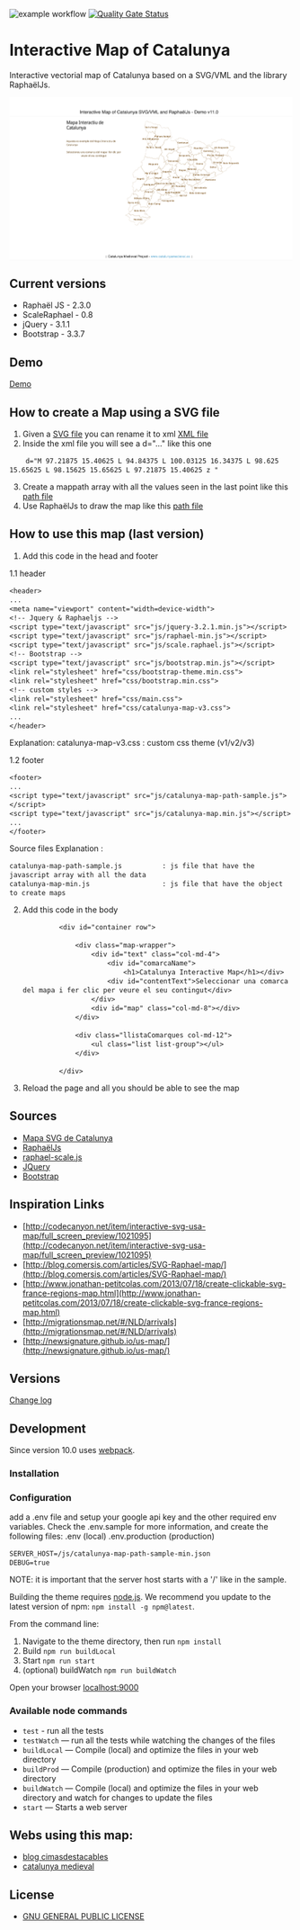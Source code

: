 ![example workflow](https://github.com/eballo/catalunya-map/actions/workflows/build.yml/badge.svg) [![Quality Gate Status](https://sonarcloud.io/api/project_badges/measure?project=eballo_catalunya-map&metric=alert_status)](https://sonarcloud.io/summary/new_code?id=eballo_catalunya-map)

# Interactive Map of Catalunya
Interactive vectorial map of Catalunya based on a SVG/VML and the library RaphaëlJs.


<img src="https://github.com/eballo/catalunya-map/blob/main/screenshot/screenshot-v11.png" alt="screen-shot" align="center" />

## Current versions
* Raphaël JS - 2.3.0
* ScaleRaphael - 0.8
* jQuery - 3.1.1
* Bootstrap - 3.3.7

## Demo

[Demo](./demo.md)

## How to create a Map using a SVG file

1. Given a [SVG file](http://demo.catalunyamedieval.es/map90/src/Mapa_comarcal_de_Catalunya.svg) you can rename it to xml [XML file](http://demo.catalunyamedieval.es/map7/xml/Mapa_comarcal_de_Catalunya.svg.xml)
2. Inside the xml file you will see a d="..." like this one
```
	d="M 97.21875 15.40625 L 94.84375 L 100.03125 16.34375 L 98.625 15.65625 L 98.15625 15.65625 L 97.21875 15.40625 z "
```
3. Create a mappath array with all the values seen in the last point like this [path file](http://demo.catalunyamedieval.es/map80/js/catalunya-map-path.js)
4. Use RaphaëlJs to draw the map like this [path file](http://demo.catalunyamedieval.es/map80/js/catalunya-map-init.js)

## How to use this map (last version)

1. Add this code in the head and footer

1.1 header

    <header>
    ...
    <meta name="viewport" content="width=device-width">
    <!-- Jquery & Raphaeljs -->
    <script type="text/javascript" src="js/jquery-3.2.1.min.js"></script>
    <script type="text/javascript" src="js/raphael-min.js"></script>
    <script type="text/javascript" src="js/scale.raphael.js"></script>
    <!-- Bootstrap -->
    <script type="text/javascript" src="js/bootstrap.min.js"></script>
    <link rel="stylesheet" href="css/bootstrap-theme.min.css">
    <link rel="stylesheet" href="css/bootstrap.min.css">
    <!-- custom styles -->
    <link rel="stylesheet" href="css/main.css">
    <link rel="stylesheet" href="css/catalunya-map-v3.css">
    ...
    </header>

Explanation:
    catalunya-map-v3.css : custom css theme (v1/v2/v3)


1.2 footer

    <footer>
    ...
    <script type="text/javascript" src="js/catalunya-map-path-sample.js"></script>
    <script type="text/javascript" src="js/catalunya-map.min.js"></script>
    ...
    </footer>

Source files Explanation :

    catalunya-map-path-sample.js          : js file that have the javascript array with all the data
    catalunya-map-min.js                  : js file that have the object to create maps

2. Add this code in the body

				<div id="container row">

					<div class="map-wrapper">
						<div id="text" class="col-md-4">
							<div id="comarcaName">
								<h1>Catalunya Interactive Map</h1></div>
							<div id="contentText">Seleccionar una comarca del mapa i fer clic per veure el seu contingut</div>
						</div>
						<div id="map" class="col-md-8"></div>
					</div>

					<div class="llistaComarques col-md-12">
						<ul class="list list-group"></ul>
					</div>

				</div>

3. Reload the page and all you should be able to see the map

## Sources
- [Mapa SVG de Catalunya](http://commons.wikimedia.org/wiki/File:Mapa_comarcal_de_Catalunya.svg)
- [RaphaëlJs](http://raphaeljs.com)
- [raphael-scale.js](http://www.shapevent.com/scaleraphael/)
- [JQuery](http://jquery.com/)
- [Bootstrap](http://getbootstrap.com/)

## Inspiration Links
- [http://codecanyon.net/item/interactive-svg-usa-map/full_screen_preview/1021095](http://codecanyon.net/item/interactive-svg-usa-map/full_screen_preview/1021095)
- [http://blog.comersis.com/articles/SVG-Raphael-map/](http://blog.comersis.com/articles/SVG-Raphael-map/)
- [http://www.jonathan-petitcolas.com/2013/07/18/create-clickable-svg-france-regions-map.html](http://www.jonathan-petitcolas.com/2013/07/18/create-clickable-svg-france-regions-map.html)
- [http://migrationsmap.net/#/NLD/arrivals](http://migrationsmap.net/#/NLD/arrivals)
- [http://newsignature.github.io/us-map/](http://newsignature.github.io/us-map/)

## Versions

[Change log](./changelog.md) 


## Development

Since version 10.0 uses [webpack](https://webpack.js.org/).

### Installation

### Configuration
add a .env file and setup your google api key and the other required env variables. Check the .env.sample for more information, and create the following files: .env (local) .env.production (production)

```
SERVER_HOST=/js/catalunya-map-path-sample-min.json
DEBUG=true
```

NOTE: it is important that the server host starts with a '/' like in the sample.

Building the theme requires [node.js](http://nodejs.org/download/). We recommend you update to the latest version of npm: `npm install -g npm@latest`.

From the command line:

1. Navigate to the theme directory, then run `npm install`
3. Build `npm run buildLocal`
4. Start `npm run start`
5. (optional) buildWatch `npm run buildWatch`

Open your browser [localhost:9000](http://localhost:9000/)

### Available node commands

* `test` 	   - run all the tests
* `testWatch`  — run all the tests while watching the changes of the files
* `buildLocal` — Compile (local) and optimize the files in your web directory
* `buildProd`  — Compile (production) and optimize the files in your web directory
* `buildWatch` — Compile (local) and optimize the files in your web directory and watch for changes to update the files
* `start`      — Starts  a web server

## Webs using this map:
- [blog cimasdestacables](http://cimasdestacables.blogspot.com/p/mapa-comarcal-de-catalunya.html)
- [catalunya medieval](http://www.catalunyamedieval.es)

## License

- [GNU GENERAL PUBLIC LICENSE](http://demo.catalunyamedieval.es/LICENSE.txt)

